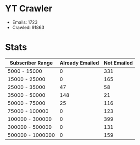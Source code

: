# YT Crawler
- Emails: 1723
- Crawled: 91863

# Stats
| Subscriber Range  | Already Emailed | Not Emailed |
|-------|-------|-------|
| 5000 - 15000 | 0 | 331 |
| 15000 - 25000 | 0 | 165 |
| 25000 - 35000 | 47 | 58 |
| 35000 - 50000 | 148 | 21 |
| 50000 - 75000 | 25 | 116 |
| 75000 - 100000 | 0 | 123 |
| 100000 - 300000 | 0 | 399 |
| 300000 - 500000 | 0 | 131 |
| 500000 - 1000000 | 0 | 159 |
